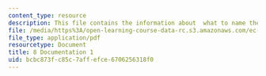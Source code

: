 ```yaml
---
content_type: resource
description: This file contains the information about  what to name the products designed.
file: /media/https%3A/open-learning-course-data-rc.s3.amazonaws.com/ec-s02-water-jet-technologies-spring-2005/bcbc873fc85c7affefce6706256318f0_MITEC_S02S05_8_document1.pdf
file_type: application/pdf
resourcetype: Document
title: 8 Documentation 1
uid: bcbc873f-c85c-7aff-efce-6706256318f0
---
```

